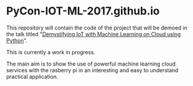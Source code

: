 # PyCon-IOT-ML-2017.github.io

This repository will contain the code of the project that will be demoed in the talk titled "[Demystifying IoT with Machine Learning on Cloud using Python](https://in.pycon.org/cfp/2017/proposals/demystifying-iot-with-machine-learning-on-cloud-using-python~e9L8d/)".

This is currently a work in progress.

The main aim is to show the use of powerful machine learning cloud services with the rasberry pi in an interesting and easy to understand practical application.
